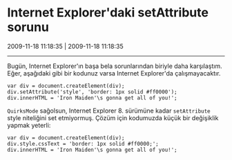 # Internet Explorer'daki setAttribute sorunu

2009-11-18 11:18:35 | 2009-11-18 11:18:35

---

Bugün, Internet Explorer'ın başa bela sorunlarından biriyle daha karşılaştım. Eğer, aşağıdaki gibi bir kodunuz varsa Internet Explorer'da çalışmayacaktır.

    var div = document.createElement(div);
    div.setAttribute('style', 'border: 1px solid #ff0000');
    div.innerHTML = 'Iron Maiden'\s gonna get all of you!';

`QuirksMode` sağolsun, Internet Explorer 8. sürümüne kadar `setAttribute` style niteliğini set etmiyormuş. Çözüm için kodumuzda küçük bir değişiklik yapmak yeterli:

    var div = document.createElement(div);
    div.style.cssText = 'border: 1px solid #ff0000;';
    div.innerHTML = 'Iron Maiden'\s gonna get all of you!';

<!-- meta: archive(1) active(1) -->

